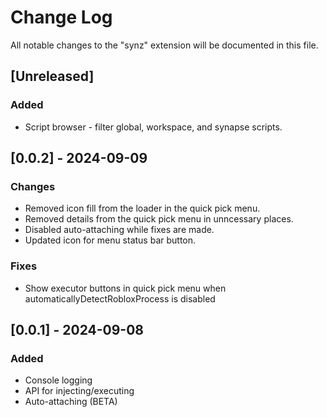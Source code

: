 # Change Log

All notable changes to the "synz" extension will be documented in this file.

<!-- ## [Unreleased]

### Added

- Auto-attaching (BETA) -->

## [Unreleased]

### Added

- Script browser - filter global, workspace, and synapse scripts.

## [0.0.2] - 2024-09-09

### Changes

- Removed icon fill from the loader in the quick pick menu.
- Removed details from the quick pick menu in unncessary places.
- Disabled auto-attaching while fixes are made.
- Updated icon for menu status bar button.

### Fixes

- Show executor buttons in quick pick menu when automaticallyDetectRobloxProcess is disabled

## [0.0.1] - 2024-09-08

### Added

- Console logging
- API for injecting/executing
- Auto-attaching (BETA)
